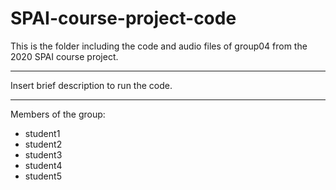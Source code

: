 # SPAI-course-project-code
This is the folder including the code and audio files of group04 from the 2020 SPAI course project.

------------


Insert brief description to run the code.


------------

Members of the group:
- student1
- student2
- student3
- student4
- student5
